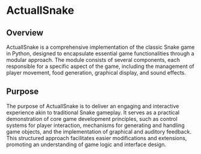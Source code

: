 # ActuallSnake
## Overview
ActuallSnake is a comprehensive implementation of the classic Snake game in Python, designed to encapsulate essential game functionalities through a modular approach. The module consists of several components, each responsible for a specific aspect of the game, including the management of player movement, food generation, graphical display, and sound effects.

## Purpose
The purpose of ActuallSnake is to deliver an engaging and interactive experience akin to traditional Snake gameplay. It serves as a practical demonstration of core game development principles, such as control systems for player interaction, mechanisms for generating and handling game objects, and the implementation of graphical and auditory feedback. This structured approach facilitates easier modifications and extensions, promoting an understanding of game logic and interface design.